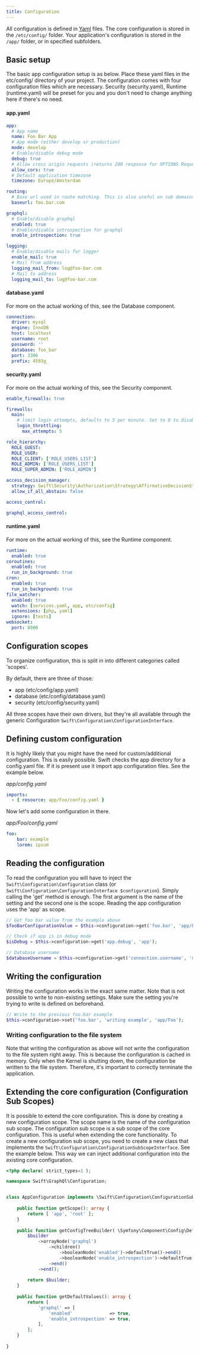 ```yaml
---
title: Configuration
---
```


All configuration is defined in [Yaml](https://yaml.org/) files. The core configuration is stored in the `/etc/config/` folder. Your application's configuration is stored in the `/app/` folder, or in specified subfolders.

## Basic setup
The basic app configuration setup is as below. Place these yaml files in the etc/config/ directory of your project. The configuration comes with four configuration files which are necessary. Security (security.yaml), Runtime (runtime.yaml) will be preset for you and you don't need to change anything here if there's no need.

#### app.yaml
```yaml
app:
  # App name
  name: Foo Bar App
  # App mode (either develop or production)
  mode: develop
  # Enable/disable debug mode
  debug: true
  # Allow cross origin requests (returns 200 response for OPTIONS Request if no Route is matched)
  allow_cors: true
  # Default application timezone
  timezone: Europe/Amsterdam

routing:
  # Base url used in route matching. This is also useful on sub domains
  baseurl: foo.bar.com

graphql:
  # Enable/disable graphql 
  enabled: true
  # Enable/disable introspection for graphql
  enable_introspection: true

logging:
  # Enable/disable mails for logger
  enable_mail: true
  # Mail from address
  logging_mail_from: log@foo-bar.com
  # Mail to address
  logging_mail_to: log@foo-bar.com
```
#### database.yaml
For more on the actual working of this, see the Database component.
```yaml
connection:
  driver: mysql
  engine: InnoDB
  host: localhost
  username: root
  password: ''
  database: foo_bar
  port: 3306
  prefix: 4593g_
```
#### security.yaml
For more on the actual working of this, see the Security component.
```yaml
enable_firewalls: true

firewalls:
  main:
    # limit login attempts, defaults to 5 per minute. Set to 0 to disable throttling
    login_throttling:
      max_attempts: 5

role_hierarchy:
  ROLE_GUEST:
  ROLE_USER:
  ROLE_CLIENT: ['ROLE_USERS_LIST']
  ROLE_ADMIN: ['ROLE_USERS_LIST']
  ROLE_SUPER_ADMIN: ['ROLE_ADMIN']

access_decision_manager:
  strategy: Swift\Security\Authorization\Strategy\AffirmativeDecisionStrategy
  allow_if_all_abstain: false

access_control:

graphql_access_control:
```
#### runtime.yaml
For more on the actual working of this, see the Runtime component.
```yaml
runtime:
  enabled: true
coroutines:
  enabled: true
  run_in_background: true
cron:
  enabled: true
  run_in_background: true
file_watcher:
  enabled: true
  watch: [services.yaml, app, etc/config]
  extensions: [php, yaml]
  ignore: [tests]
websocket:
  port: 8000
```

## Configuration scopes
To organize configuration, this is split in into different categories called 'scopes'. 

By default, there are three of those:
 - app (etc/config/app.yaml)
 - database (etc/config/database.yaml)
 - security (etc/config/security.yaml)

All three scopes have their own drivers, but they're all available through the generic Configuration ``Swift\Configuration\ConfigurationInterface``.

## Defining custom configuration
It is highly likely that you might have the need for custom/additional configuration. This is easily possible. Swift checks the app directory for a config.yaml file. If it is present use it import app configuration files. See the example below.  

_app/config.yaml_
```yaml
imports:
  - { resource: app/Foo/config.yaml }
```

Now let's add some configuration in there.  

_app/Foo/config.yaml_
```yaml
foo:
    bar: example
    lorem: ipsum
```

## Reading the configuration
To read the configuration you will have to inject the `Swift\Configuration\Configuration` class (or `Swift\Configuration\ConfigurationInterface $configuration`). Simply calling the 'get' method is enough. The first argument is the name of the setting and the second one is the scope. Reading the app configuration uses the 'app' as scope.
```php
// Get foo bar value from the example above
$fooBarConfigurationValue = $this->configuration->get('foo.bar', 'app/Foo');

// Check if app is in debug mode
$isDebug = $this->configuration->get('app.debug', 'app');

// Database username
$databaseUsername = $this->configuration->get('connection.username', 'database');
```

## Writing the configuration
Writing the configuration works in the exact same matter. Note that is not possible to write to non-existing settings. Make sure the setting you're trying to write is defined on beforehand.

```php
// Write to the previous foo.bar example
$this->configuration->set('foo.bar', 'writing example', 'app/Foo');
```

### Writing configuration to the file system
Note that writing the configuration as above will not write the configuration to the file system right away. This is because the configuration is cached in memory. Only when the Kernel is shutting down, the configuration be written to the file system. Therefore, it's important to correctly terminate the application.

## Extending the core configuration (Configuration Sub Scopes)
It is possible to extend the core configuration. This is done by creating a new configuration scope. The scope name is the name of the configuration sub scope. The configuration sub scope is a sub scope of the core configuration. This is useful when extending the core functionality. To create a new configuration sub scope, you need to create a new class that implements the `Swift\Configuration\ConfigurationSubScopeInterface`. See the example below. This way we can inject additional configuration into the existing core configuration.
```php
<?php declare( strict_types=1 );

namespace Swift\GraphQl\Configuration;


class AppConfiguration implements \Swift\Configuration\ConfigurationSubScopeInterface {
    
    public function getScope(): array {
        return [ 'app', 'root' ];
    }
    
    public function getConfigTreeBuilder( \Symfony\Component\Config\Definition\Builder\NodeBuilder $builder ):  \Symfony\Component\Config\Definition\Builder\NodeBuilder {
        $builder
            ->arrayNode('graphql')
                ->children()
                    ->booleanNode('enabled')->defaultTrue()->end()
                    ->booleanNode('enable_introspection')->defaultTrue()->end()
                ->end()
            ->end();
        
        return $builder;
    }
    
    public function getDefaultValues(): array {
        return [
            'graphql' => [
                'enabled'              => true,
                'enable_introspection' => true,
            ],
        ];
    }
    
}
```